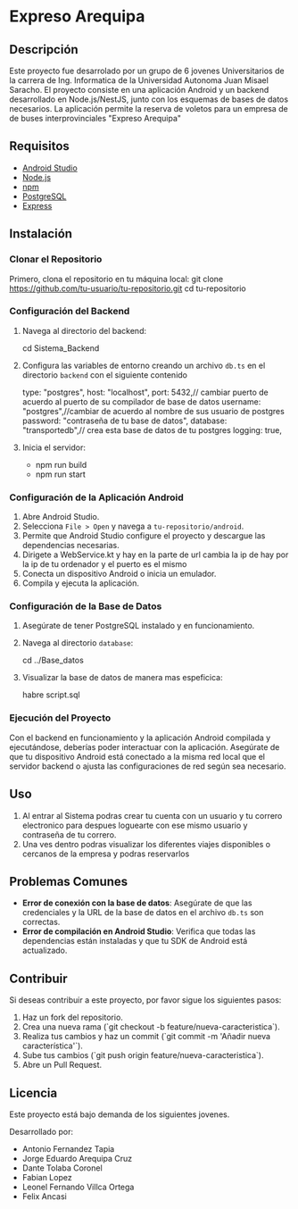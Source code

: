 
# Expreso Arequipa

## Descripción
Este proyecto fue desarrolado por un grupo de 6 jovenes Universitarios de la carrera de Ing. Informatica de la Universidad Autonoma Juan Misael Saracho.
El proyecto consiste en una aplicación Android y un backend desarrollado en Node.js/NestJS, junto con los esquemas de bases de datos necesarios. La aplicación permite la reserva de voletos para un empresa de de buses interprovinciales "Expreso Arequipa"

## Requisitos
- [Android Studio](https://developer.android.com/studio)
- [Node.js](https://nodejs.org/)
- [npm](https://www.npmjs.com/)
- [PostgreSQL](https://www.postgresql.org/)
- [Express](https://expressjs.com/) 

## Instalación

### Clonar el Repositorio
Primero, clona el repositorio en tu máquina local:
git clone https://github.com/tu-usuario/tu-repositorio.git
cd tu-repositorio

### Configuración del Backend

1. Navega al directorio del backend:
    
    cd Sistema_Backend

2. Configura las variables de entorno creando un archivo `db.ts` en el directorio `backend` con el siguiente contenido 

    type: "postgres",
    host: "localhost",
    port: 5432,// cambiar puerto de acuerdo al puerto de su compilador de base de datos
    username: "postgres",//cambiar de acuerdo al nombre de sus usuario de postgres
    password: "contraseña de tu base de datos",
    database: "transportedb",// crea esta base de datos de tu postgres 
    logging: true,

4. Inicia el servidor:

   - npm run build
   - npm run start
   

### Configuración de la Aplicación Android

1. Abre Android Studio.
2. Selecciona `File > Open` y navega a `tu-repositorio/android`.
3. Permite que Android Studio configure el proyecto y descargue las dependencias necesarias.
4. Dirigete a WebService.kt y hay en la parte de url cambia la ip de hay por la ip de tu ordenador y el puerto es el mismo
5. Conecta un dispositivo Android o inicia un emulador.
6. Compila y ejecuta la aplicación.

### Configuración de la Base de Datos

1. Asegúrate de tener PostgreSQL instalado y en funcionamiento.
2. Navega al directorio `database`:

    cd ../Base_datos


3. Visualizar la base de datos de manera mas espeficica:

    habre script.sql

### Ejecución del Proyecto

Con el backend en funcionamiento y la aplicación Android compilada y ejecutándose, deberías poder interactuar con la aplicación. Asegúrate de que tu dispositivo Android está conectado a la misma red local que el servidor backend o ajusta las configuraciones de red según sea necesario.

## Uso

1. Al entrar al Sistema podras crear tu cuenta con un usuario y tu correro electronico para despues loguearte con ese mismo usuario y contraseña de tu correro.
2. Una ves dentro podras visualizar los diferentes viajes disponibles o cercanos de la empresa y podras reservarlos

## Problemas Comunes

- **Error de conexión con la base de datos**: Asegúrate de que las credenciales y la URL de la base de datos en el archivo `db.ts` son correctas.
- **Error de compilación en Android Studio**: Verifica que todas las dependencias están instaladas y que tu SDK de Android está actualizado.

## Contribuir

Si deseas contribuir a este proyecto, por favor sigue los siguientes pasos:

1. Haz un fork del repositorio.
2. Crea una nueva rama (\`git checkout -b feature/nueva-caracteristica\`).
3. Realiza tus cambios y haz un commit (\`git commit -m 'Añadir nueva característica'\`).
4. Sube tus cambios (\`git push origin feature/nueva-caracteristica\`).
5. Abre un Pull Request.

## Licencia

Este proyecto está bajo demanda de los siguientes jovenes.

Desarrollado por:
- Antonio Fernandez Tapia
- Jorge Eduardo Arequipa Cruz
- Dante Tolaba Coronel
- Fabian Lopez
- Leonel Fernando Villca Ortega
- Felix Ancasi 
